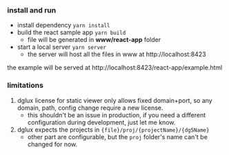 ### install and run

- install dependency `yarn install`
- build the react sample app `yarn build`
  - file will be generated in **www/react-app** folder
- start a local server `yarn server`
  - the server will host all the files in www at http://localhost:8423
  
the example will be served at http://localhost:8423/react-app/example.html

### limitations

1. dglux license for static viewer only allows fixed domain+port, so any domain, path, config change require a new license.
   - this shouldn't be an issue in production, if you need a different configuration during development, just let me know.
2. dglux expects the projects in `{file}/proj/{projectName}/{dg5Name}`
   - other part are configurable, but the `proj` folder's name can't be changed for now.

